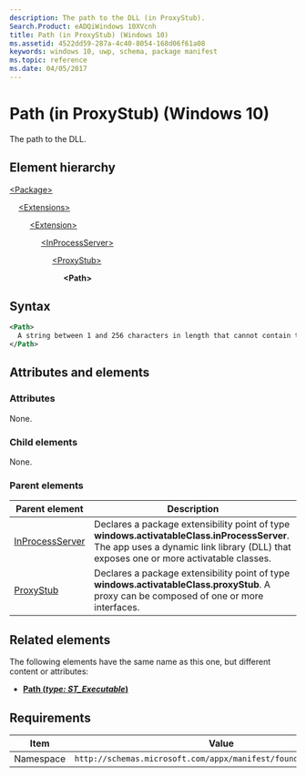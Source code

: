 ```yaml
---
description: The path to the DLL (in ProxyStub).
Search.Product: eADQiWindows 10XVcnh
title: Path (in ProxyStub) (Windows 10)
ms.assetid: 4522dd59-287a-4c40-8054-168d06f61a08
keywords: windows 10, uwp, schema, package manifest
ms.topic: reference
ms.date: 04/05/2017
---
```


# Path (in ProxyStub) (Windows 10)

The path to the DLL.

## Element hierarchy

[\<Package\>](element-package.md)

&nbsp;&nbsp;&nbsp;&nbsp;[\<Extensions\>](element-extensions.md)

&nbsp;&nbsp;&nbsp;&nbsp; &nbsp;&nbsp;&nbsp;&nbsp;[\<Extension\>](extension.md)

&nbsp;&nbsp;&nbsp;&nbsp; &nbsp;&nbsp;&nbsp;&nbsp; &nbsp;&nbsp;&nbsp;&nbsp;[\<InProcessServer\>](element-inprocessserver.md)

&nbsp;&nbsp;&nbsp;&nbsp; &nbsp;&nbsp;&nbsp;&nbsp; &nbsp;&nbsp;&nbsp;&nbsp; &nbsp;&nbsp;&nbsp;&nbsp;[\<ProxyStub\>](element-proxystub.md)

&nbsp;&nbsp;&nbsp;&nbsp; &nbsp;&nbsp;&nbsp;&nbsp; &nbsp;&nbsp;&nbsp;&nbsp; &nbsp;&nbsp;&nbsp;&nbsp; &nbsp;&nbsp;&nbsp;&nbsp;**\<Path\>**

## Syntax

```xml
<Path>
  A string between 1 and 256 characters in length that cannot contain these characters: <, >, :, ", |, ?, or *.
</Path>
```

## Attributes and elements

### Attributes

None.

### Child elements

None.

### Parent elements

| Parent element | Description |
|-|-|
| [InProcessServer](element-inprocessserver.md) | Declares a package extensibility point of type **windows.activatableClass.inProcessServer**. The app uses a dynamic link library (DLL) that exposes one or more activatable classes. |
| [ProxyStub](element-proxystub.md) | Declares a package extensibility point of type **windows.activatableClass.proxyStub**. A proxy can be composed of one or more interfaces. |

## Related elements

The following elements have the same name as this one, but different content or attributes:

- **[Path (*type: ST_Executable*)](element-1-path.md)**

## Requirements

| Item  | Value  |
|--|--|
| Namespace | `http://schemas.microsoft.com/appx/manifest/foundation/windows10` |
